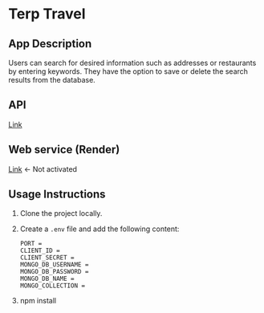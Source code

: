 # Terp Travel

## App Description

Users can search for desired information such as addresses or restaurants by entering keywords. They have the option to save or delete the search results from the database.

## API

[Link](https://rapidapi.com/letscrape-6bRBa3QguO5/api/local-business-data)

## Web service (Render)

[Link](https://terp-travel.onrender.com)   <- Not activated

## Usage Instructions

1. Clone the project locally.
2. Create a `.env` file and add the following content:

    ```env
    PORT = 
    CLIENT_ID = 
    CLIENT_SECRET = 
    MONGO_DB_USERNAME = 
    MONGO_DB_PASSWORD = 
    MONGO_DB_NAME = 
    MONGO_COLLECTION = 
    ```
3. npm install